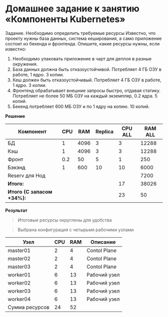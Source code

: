 # Домашнее задание к занятию «Компоненты Kubernetes»

Задание. Необходимо определить требуемые ресурсы
Известно, что проекту нужны база данных, система кеширования, а само приложение состоит из бекенда и фронтенда. Опишите, какие ресурсы нужны, если известно:

1. Необходимо упаковать приложение в чарт для деплоя в разные окружения.
2. База данных должна быть отказоустойчивой. Потребляет 4 ГБ ОЗУ в работе, 1 ядро. 3 копии.
3. Кеш должен быть отказоустойчивый. Потребляет 4 ГБ ОЗУ в работе, 1 ядро. 3 копии.
4. Фронтенд обрабатывает внешние запросы быстро, отдавая статику. Потребляет не более 50 МБ ОЗУ на каждый экземпляр, 0.2 ядра. 5 копий.
5. Бекенд потребляет 600 МБ ОЗУ и по 1 ядру на копию. 10 копий.


**Решение**

| **Компонент**               | **CPU** | **RAM** | **Replica** | **CPU ALL** | **RAM ALL** |
| --------------------------- | ------- | ------- | ----------- | ----------- | ----------- |
| БД                          | 1       | 4096    | 3           | 3           | 12288       |
| Кэш                         | 1       | 4096    | 3           | 3           | 12288       |
| Фронт                       | 0.2     | 50      | 5           | 1           | 250         |
| Бэкэнд                      | 1       | 600     | 10          | 10          | 6000        |
| Reserv для Нод              |         |         |             |             | 7200        |
| **Итого:**                  |         |         |             | 17          | 38026       |
| **Итого (С запасом +34%):** |         |         |             | 23          | 50          |


**Результат**

> Итоговые ресурсы округлены для удобства

> Выбрана конфигурация с четырьмя рабочими узлами

| Узел           | CPU | RAM | Описание     |
| -------------- | --- | --- | ------------ |
| master01       | 2   | 4   | Contol Plane |
| master02       | 2   | 4   | Contol Plane |
| master03       | 2   | 4   | Contol Plane |
| worker01       | 6   | 13  | Рабочий узел |
| worker02       | 6   | 13  | Рабочий узел |
| worker03       | 6   | 13  | Рабочий узел |
| worker04       | 6   | 13  | Рабочий узел |
| Сумма ресурсов | 24  | 52  |              |